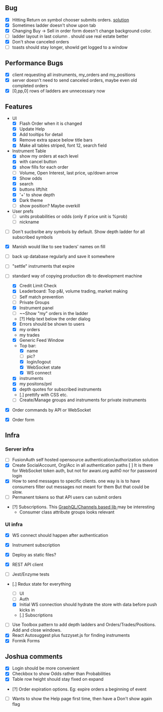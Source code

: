 ## Bug
- [x] Hitting Return on symbol chooser submits orders. [solution](https://stackoverflow.com/questions/4763638/enter-triggers-button-click)
- [x] Sometimes ladder doesn't show upon tab
- [x] Changing Buy -> Sell in order form doesn't change background color. 
- [ ] ladder layout in last column . should use real estate better
- [x] Don't show canceled orders
- [ ] toasts should stay longer, showld get logged to a window
## Performance Bugs
- [x] client requesting all instruments, my_orders and my_positions
- [x] server doesn't need to send canceled orders, maybe even old completed orders
- [x] [0,pp,0] rows of ladders are unnecessary now
## Features
- UI
  - [x] Flash Order when it is changed
  - [x] Update Help
  - [x] Add tooltips for detail
  - [x] Remove extra space below title bars
  - [x] Make all tables striped, font 12, search field
- Instrument Table
  + [x] show my orders at each level
  + [x] with cancel button
  + [x] show fills for each order
  * [ ] Volume, Open Interest, last price, up/down arrow
  + [x] Show odds
  + [x] search
  + [x] buttons lift/hit
  + [x] '+' to show depth
  + [x] Dark theme
  + [ ] show position? Maybe overkill
- User prefs
  + [ ] units probabilities or odds (only if price unit is %prob)
  + [ ] nickname
- [ ] Don't sucbsribe any symbols by default. Show depth ladder for all subscribed symbols
- [x] Manish would like to see traders' names on fill
- [ ] back up database regularly and save it somewhere
- [ ] "settle" instruments that expire
- [ ] standard way of copying production db to development machine

  - [x] Credit Limit Check
  - [x] Leaderboard: Top p&l, volume trading, market making
  - [ ] Self match prevention
  - [ ] Private Groups
  - [x] Instrument panel
  - [ ] ~~Show "my" orders in the ladder
  - [?] Help text below the order dialog
  - [x] Errors should be shown to users
  - [x] my orders
  - my trades
  - [x] Generic Feed Window
  - Top bar:
    - [x] name
    - [ ] pic?
    - [x] login/logout
    - [x] WebSocket state
    - [x] WS connect
  - [x] instruments
  - [x] my positons/pnl
  - [x] depth quotes for subscribed instruments
  - [.] prettify with CSS etc.
  - [ ] Create/Manage groups and instruments for private instruments

- [x] Order commands by API or WebSocket

- [x] Order form 

## Infra


### Server infra

- [ ] FusionAuth self hosted opensource authentication/authorization solution
- [x] Create SocialAccount, Org/Acc in all authentication paths
  [ ] It is there for WebSocket token auth, but not for awani.org auth0 nor for password login
- [x] How to send messages to specific clients. one way is
  is to have consumers filter out messages not meant for them
  But that could be slow. 
- [ ] Permanent tokens so that API users can submit orders
- [?] Subscriptions. This [GraphQL/Channels based lib ](https://github.com/eamigo86/graphene-django-subscriptions) may be interesting
  + Consumer class attribute groups looks relevant

### UI infra

- [x] WS connect should happen after authentication
- [x] Instrument subscription
- [x] Deploy as static files? 
- [x] REST API client

- [ ] Jest/Enzyme tests 
- [.] Redux state for everything

  - [ ] UI
  - [ ] Auth
  - [x] Initial WS connection should hydrate the store with data before push kicks in
  - [.] Subscriptions

- [ ] Use Toolbox pattern to add depth ladders and Orders/Trades/Positions. Add and close windows.
- [x] React Autosuggest plus fuzzyset.js  for finding instruments
- [x] Formik Forms

## Joshua comments
  - [x] Login should be more convenient
  - [x] Checkbox to show Odds rather than Probabilities
  - [x] Table row height should stay fixed on expand
  - [?] Order expiration options. Eg: expire orders a beginning of event
  - [ ] Wants to show the Help page first time, then have a Don't show again flag

